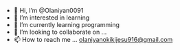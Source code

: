 
- 👋 Hi, I’m @Olaniyan0091
- 👀 I’m interested in learning
- 🌱 I’m currently learning programming
- 💞️ I’m looking to collaborate on ...
- 📫 How to reach me ... olaniyanokikijesu916@gmail.com

<!---
Olaniyan0091/Olaniyan0091 is a ✨ special ✨ repository because its `README.md` (this file) appears on your GitHub profile.
You can click the Preview link to take a look at your changes.
--->
